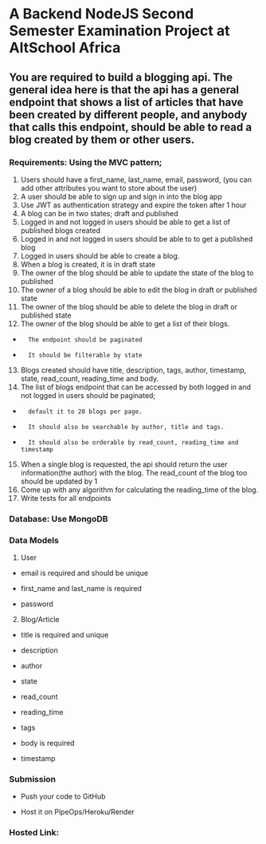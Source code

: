 # A Backend NodeJS Second Semester Examination Project at AltSchool Africa

## You are required to build a blogging api. The general idea here is that the api has a general endpoint that shows a list of articles that have been created by different people, and anybody that calls this endpoint, should be able to read a blog created by them or other users.

### Requirements: Using the MVC pattern;

1. Users should have a first_name, last_name, email, password, (you can add other attributes you want to store about the user)
2. A user should be able to sign up and sign in into the blog app
3. Use JWT as authentication strategy and expire the token after 1 hour
4. A blog can be in two states; draft and published
5. Logged in and not logged in users should be able to get a list of published blogs created
6. Logged in and not logged in users should be able to to get a published blog
7. Logged in users should be able to create a blog.
8. When a blog is created, it is in draft state
9. The owner of the blog should be able to update the state of the blog to published
10. The owner of a blog should be able to edit the blog in draft or published state
11. The owner of the blog should be able to delete the blog in draft or published state
12. The owner of the blog should be able to get a list of their blogs.
-       The endpoint should be paginated
-       It should be filterable by state
13. Blogs created should have title, description, tags, author, timestamp, state, read_count, reading_time and body.
14. The list of blogs endpoint that can be accessed by both logged in and not logged in users should be paginated;
-       default it to 20 blogs per page. 
-       It should also be searchable by author, title and tags.
-       It should also be orderable by read_count, reading_time and timestamp
15. When a single blog is requested, the api should return the user information(the author) with the blog. The read_count of the blog too should be updated by 1
16. Come up with any algorithm for calculating the reading_time of the blog.
17. Write tests for all endpoints

### Database: Use MongoDB

### ​Data Models

1. User

-   email is required and should be unique

-   first_name and last_name is required

-   password

2. Blog/Article

-   title is required and unique

-   description

-   author

-   state

-   read_count

-   reading_time

-   tags

-   body is required

-   timestamp

### Submission

-   Push your code to GitHub 

-   Host it on PipeOps/Heroku/Render

### Hosted Link: 